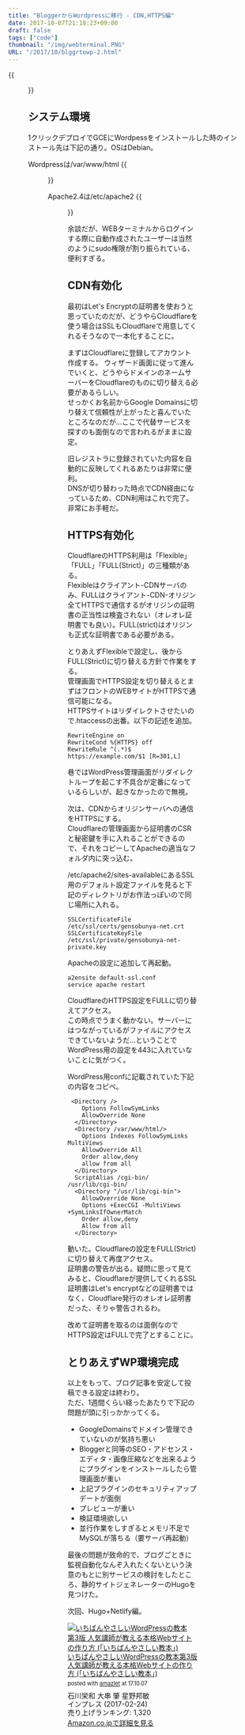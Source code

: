 ```yaml
---
title: "BloggerからWordpressに移行 - CDN,HTTPS編"
date: 2017-10-07T21:18:23+09:00
draft: false
tags: ["code"]
thumbnail: "/img/webterminal.PNG"
URL: "/2017/10/blggrtowp-2.html"
---
```

{{<figure src="/img/webterminal.PNG">}}

## システム環境

1クリックデプロイでGCEにWordpessをインストールした時のインストール先は下記の通り。OSはDebian。

Wordpressは/var/www/html
{{<figure src="/img/wpdir.PNG">}}


Apache2.4は/etc/apache2
{{<figure src="/img/apa2dir.PNG">}}

余談だが、WEBターミナルからログインする際に自動作成されたユーザーは当然のようにsudo権限が割り振られている、便利すぎる。

## CDN有効化

最初はLet's Encryptの証明書を使おうと思っていたのだが、どうやらCloudflareを使う場合はSSLもCloudflareで用意してくれるそうなので一本化することに。

まずはCloudflareに登録してアカウント作成する。
ウィザード画面に従って進んでいくと、どうやらドメインのネームサーバーをCloudflareのものに切り替える必要があるらしい。\
せっかくお名前からGoogle Domainsに切り替えて信頼性が上がったと喜んでいたところなのだが…ここで代替サービスを探すのも面倒なので言われるがままに設定。

旧レジストラに登録されていた内容を自動的に反映してくれるあたりは非常に便利。\
DNSが切り替わった時点でCDN経由になっているため、CDN利用はこれで完了。非常にお手軽だ。

## HTTPS有効化

CloudflareのHTTPS利用は「Flexible」「FULL」「FULL(Strict)」の三種類がある。\
Flexibleはクライアント-CDNサーバのみ、FULLはクライアント-CDN-オリジン全てHTTPSで通信するがオリジンの証明書の正当性は検査されない（オレオレ証明書でも良い）。FULL(strict)はオリジンも正式な証明書である必要がある。

とりあえずFlexibleで設定し、後からFULL(Strict)に切り替える方針で作業をする。\
管理画面でHTTPS設定を切り替えるとまずはフロントのWEBサイトがHTTPSで通信可能になる。\
HTTPSサイトはリダイレクトさせたいので.htaccessの出番。以下の記述を追加。

```
RewriteEngine on
RewriteCond %{HTTPS} off
RewriteRule ^(.*)$ https://example.com/$1 [R=301,L]
```

巷ではWordPress管理画面がリダイレクトループを起こす不具合が定番になっているらしいが、起きなかったので無視。

次は、CDNからオリジンサーバへの通信をHTTPSにする。\
Cloudflareの管理画面から証明書のCSRと秘密鍵を手に入れることができるので、それをコピーしてApacheの適当なフォルダ内に突っ込む。

/etc/apache2/sites-availableにあるSSL用のデフォルト設定ファイルを見ると下記のディレクトリがお作法っぽいので同じ場所に入れる。

```
SSLCertificateFile      /etc/ssl/certs/gensobunya-net.crt
SSLCertificateKeyFile   /etc/ssl/private/gensobunya-net-private.key
```

Apacheの設定に追加して再起動。

```
a2ensite default-ssl.conf
service apache restart
```
CloudflareのHTTPS設定をFULLに切り替えてアクセス。\
この時点でうまく動かない。サーバーにはつながっているがファイルにアクセスできていないようだ…ということでWordPress用の設定を443に入れていないことに気がつく。

WordPress用confに記載されていた下記の内容をコピペ。

```
 <Directory />
    Options FollowSymLinks
    AllowOverride None
  </Directory>
  <Directory /var/www/html/>
    Options Indexes FollowSymLinks MultiViews
    AllowOverride All
    Order allow,deny
    allow from all
  </Directory>
  ScriptAlias /cgi-bin/ /usr/lib/cgi-bin/
  <Directory "/usr/lib/cgi-bin">
    AllowOverride None
    Options +ExecCGI -MultiViews +SymLinksIfOwnerMatch
    Order allow,deny
    Allow from all
  </Directory>
```

動いた。Cloudflareの設定をFULL(Strict)に切り替えて再度アクセス。\
証明書の警告が出る。疑問に思って見てみると、Cloudflareが提供してくれるSSL証明書はLet's encryptなどの証明書ではなく、Cloudflare発行のオレオレ証明書だった、そりゃ警告されるわ。

改めて証明書を取るのは面倒なのでHTTPS設定はFULLで完了とすることに。

## とりあえずWP環境完成

以上をもって、ブログ記事を安定して投稿できる設定は終わり。\
ただ、1週間くらい経ったあたりで下記の問題が頭に引っかかってくる。

+ GoogleDomainsでドメイン管理できていないのが気持ち悪い
+ Bloggerと同等のSEO・アドセンス・エディタ・画像圧縮などを出来るようにプラグインをインストールしたら管理画面が重い
+ 上記プラグインのセキュリティアップデートが面倒
+ プレビューが重い
+ 検証環境欲しい
+ 並行作業をしすぎるとメモリ不足でMySQLが落ちる（要サーバ再起動）


最後の問題が致命的で、ブログごときに監視自動化なんぞ入れたくないという決意のもとに別サービスの検討をしたところ、静的サイトジェネレーターのHugoを見つけた。

次回、Hugo+Netlify編。

<div class="amazlet-box" style="margin-bottom:0px;"><div class="amazlet-image" style="float:left;margin:0px 12px 1px 0px;"><a href="http://www.amazon.co.jp/exec/obidos/ASIN/4295000795/gensobunya-22/ref=nosim/" name="amazletlink" target="_blank"><img src="https://images-fe.ssl-images-amazon.com/images/I/610sYAwscHL._SL160_.jpg" alt="いちばんやさしいWordPressの教本第3版 人気講師が教える本格Webサイトの作り方 (「いちばんやさしい教本」)" style="border: none;" /></a></div><div class="amazlet-info" style="line-height:120%; margin-bottom: 10px"><div class="amazlet-name" style="margin-bottom:10px;line-height:120%"><a href="http://www.amazon.co.jp/exec/obidos/ASIN/4295000795/gensobunya-22/ref=nosim/" name="amazletlink" target="_blank">いちばんやさしいWordPressの教本第3版 人気講師が教える本格Webサイトの作り方 (「いちばんやさしい教本」)</a><div class="amazlet-powered-date" style="font-size:80%;margin-top:5px;line-height:120%">posted with <a href="http://www.amazlet.com/" title="amazlet" target="_blank">amazlet</a> at 17.10.07</div></div><div class="amazlet-detail">石川栄和 大串 肇 星野邦敏 <br />インプレス (2017-02-24)<br />売り上げランキング: 1,320<br /></div><div class="amazlet-sub-info" style="float: left;"><div class="amazlet-link" style="margin-top: 5px"><a href="http://www.amazon.co.jp/exec/obidos/ASIN/4295000795/gensobunya-22/ref=nosim/" name="amazletlink" target="_blank">Amazon.co.jpで詳細を見る</a></div></div></div><div class="amazlet-footer" style="clear: left"></div></div>
